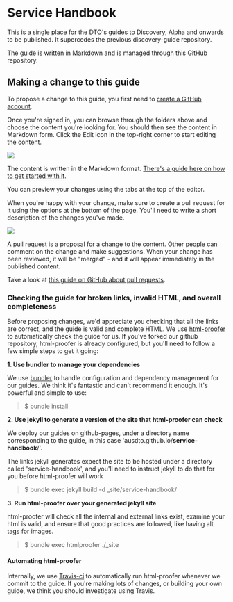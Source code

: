 # Service Handbook

This is a single place for the DTO's guides to Discovery, Alpha and onwards to be published. It supercedes the previous discovery-guide repository.

The guide is written in Markdown and is managed through this GitHub repository.

## Making a change to this guide

To propose a change to this guide, you first need to [create a GitHub account](https://github.com/join).

Once you're signed in, you can browse through the folders above and choose the content you're looking for. You should then see the content in Markdown form. Click the Edit icon in the top-right corner to start editing the content.

![](https://raw.githubusercontent.com/AusDTO/service-handbook/gh-pages/_docs/edit-link.png)

The content is written in the Markdown format. [There's a guide here on how to get started with it](https://guides.github.com/features/mastering-markdown/).

You can preview your changes using the tabs at the top of the editor.

When you're happy with your change, make sure to create a pull request for it using the options at the bottom of the page. You'll need to write a short description of the changes you've made.

![](https://raw.githubusercontent.com/AusDTO/service-handbook/gh-pages/_docs/opening-pull-request.png)

A pull request is a proposal for a change to the content. Other people can comment on the change and make suggestions. When your change has been reviewed, it will be "merged" - and it will appear immediately in the published content.

Take a look at [this guide on GitHub about pull requests](https://help.github.com/articles/using-pull-requests/).

### Checking the guide for broken links, invalid HTML, and overall completeness

Before proposing changes, we'd appreciate you checking that all the links are correct, and the guide is valid and complete HTML.
We use [html-proofer](https://github.com/gjtorikian/html-proofer) to automatically check the guide for us.
If you've forked our github repository, html-proofer is already configured, but you'll need to follow a few simple steps to get it going:

**1. Use bundler to manage your dependencies**

We use [bundler](http://bundler.io/) to handle configuration and dependency management for our guides. We think it's fantastic and can't recommend it enough. It's powerful and simple to use:

 > $ bundle install


**2. Use jekyll to generate a version of the site that html-proofer can check**

We deploy our guides on github-pages, under a directory name corresponding to the guide, in this case 'ausdto.github.io/**service-handbook**/'.

The links jekyll generates expect the site to be hosted under a directory called 'service-handbook', and you'll need to instruct jekyll to do that for you before html-proofer will work

 > $ bundle exec jekyll build -d \_site/service-handbook/

**3. Run html-proofer over your generated jekyll site**

html-proofer will check all the internal and external links exist, examine your html is valid, and ensure that good practices are followed, like having alt tags for images.

> $ bundle exec htmlproofer ./_site

#### Automating html-proofer

Internally, we use [Travis-ci](https://travis-ci.org/) to automatically run html-proofer whenever we commit to the guide. If you're making lots of changes, or building your own guide, we think you should investigate using Travis.
